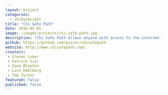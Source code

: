 ```yaml
---
layout: project
categories:
  - chihacknight
title: "Chi Safe Path"
date: 2016-05-01
image: /images/projects/chi-safe-path.jpg
description: "Chi Safe Path allows anyone with access to the internet to report any hazards on sidewalks or other public walkways directly to the city of Chicago's 311 Services. Additionally, the app allows access directions avoiding reported hazards, making it easier to get from point A to point B without worrying as much about what could be in between."
github: https://github.com/pjsier/chisafepath
website: http://www.chisafepath.com/
creators:
 - Steven Luker
 - Patrick Sier
 - Zane Blanton
 - Lars Dahlberg
 - Tom Turner
featured: false
published: false
---
```

